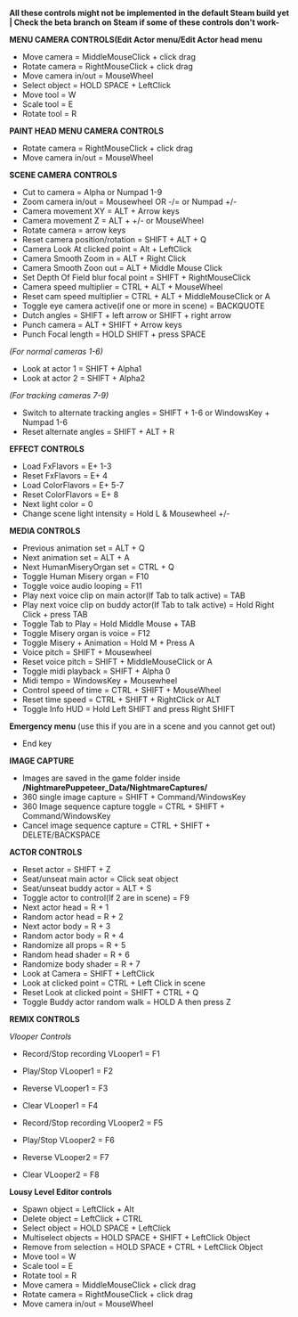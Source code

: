 **All these controls might not be implemented in the default Steam build yet | Check the beta branch on Steam if some of these controls don't work-**

**MENU CAMERA CONTROLS(Edit Actor menu/Edit Actor head menu**
* Move camera = MiddleMouseClick + click drag
* Rotate camera = RightMouseClick + click drag
* Move camera in/out = MouseWheel
* Select object = HOLD SPACE + LeftClick
* Move tool = W
* Scale tool = E
* Rotate tool = R

**PAINT HEAD MENU CAMERA CONTROLS**
* Rotate camera = RightMouseClick + click drag
* Move camera in/out = MouseWheel

**SCENE CAMERA CONTROLS**
* Cut to camera = Alpha or Numpad 1-9
* Zoom camera in/out = Mousewheel OR -/= or Numpad +/-
* Camera movement XY = ALT + Arrow keys
* Camera movement Z = ALT + +/- or MouseWheel
* Rotate camera = arrow keys
* Reset camera position/rotation =  SHIFT + ALT + Q
* Camera Look At clicked point = Alt + LeftClick
* Camera Smooth Zoom in = ALT + Right Click
* Camera Smooth Zoon out = ALT + Middle Mouse Click
* Set Depth Of Field blur focal point = SHIFT + RightMouseClick
* Camera speed multiplier = CTRL + ALT + MouseWheel
* Reset cam speed multiplier = CTRL + ALT + MiddleMouseClick or A
* Toggle eye camera active(if one or more in scene) = BACKQUOTE
* Dutch angles = SHIFT + left arrow or SHIFT + right arrow
* Punch camera = ALT + SHIFT + Arrow keys
* Punch Focal length = HOLD SHIFT + press SPACE

*(For normal cameras 1-6)*
* Look at actor 1 = SHIFT + Alpha1
* Look at actor 2 = SHIFT + Alpha2

*(For tracking cameras 7-9)*
* Switch to alternate tracking angles = SHIFT + 1-6 or WindowsKey + Numpad 1-6
* Reset alternate angles =  SHIFT + ALT + R

**EFFECT CONTROLS**
* Load FxFlavors = E+ 1-3
* Reset FxFlavors = E+ 4
* Load ColorFlavors = E+ 5-7
* Reset ColorFlavors = E+ 8
* Next light color = 0
* Change scene light intensity = Hold L & Mousewheel +/-

**MEDIA CONTROLS**
* Previous animation set = ALT + Q
* Next animation set = ALT + A
* Next HumanMiseryOrgan set = CTRL + Q
* Toggle Human Misery organ = F10
* Toggle voice audio looping = F11
* Play next voice clip on main actor(If Tab to talk active) = TAB
* Play next voice clip on buddy actor(If Tab to talk active) = Hold Right Click + press TAB
* Toggle Tab to Play = Hold Middle Mouse + TAB
* Toggle Misery organ is voice = F12
* Toggle Misery + Animation = Hold M + Press A
* Voice pitch = SHIFT + Mousewheel
* Reset voice pitch = SHIFT + MiddleMouseClick or A
* Toggle midi playback = SHIFT + Alpha 0
* Midi tempo = WindowsKey + Mousewheel
* Control speed of time = CTRL + SHIFT + MouseWheel
* Reset time speed = CTRL + SHIFT + RightClick or ALT
* Toggle Info HUD = Hold Left SHIFT and press Right SHIFT

**Emergency menu** (use this if you are in a scene and you cannot get out)
* End key

**IMAGE CAPTURE**
* Images are saved in the game folder inside **/NightmarePuppeteer_Data/NightmareCaptures/**
* 360 single image capture = SHIFT + Command/WindowsKey
* 360 Image sequence capture toggle = CTRL + SHIFT + Command/WindowsKey
* Cancel image sequence capture = CTRL + SHIFT + DELETE/BACKSPACE


**ACTOR CONTROLS**
* Reset actor = SHIFT + Z
* Seat/unseat main actor = Click seat object
* Seat/unseat buddy actor = ALT + S
* Toggle actor to control(If 2 are in scene) = F9
* Next actor head = R + 1
* Random actor head = R + 2
* Next actor body = R + 3
* Random actor body = R + 4
* Randomize all props = R + 5
* Random head shader = R + 6
* Randomize body shader = R + 7
* Look at Camera = SHIFT + LeftClick
* Look at clicked point = CTRL + Left Click in scene
* Reset Look at clicked point = SHIFT + CTRL + Q
* Toggle Buddy actor random walk = HOLD A then press Z


**REMIX CONTROLS**

*Vlooper Controls*
* Record/Stop recording VLooper1 = F1
* Play/Stop VLooper1 =  F2
* Reverse VLooper1 = F3
* Clear VLooper1 = F4

* Record/Stop recording VLooper2 = F5
* Play/Stop VLooper2 = F6
* Reverse VLooper2 = F7
* Clear VLooper2 = F8

**Lousy Level Editor controls**
* Spawn object = LeftClick + Alt
* Delete object = LeftClick + CTRL
* Select object = HOLD SPACE + LeftClick
* Multiselect objects = HOLD SPACE + SHIFT + LeftClick Object
* Remove from selection = HOLD SPACE + CTRL + LeftClick Object
* Move tool = W
* Scale tool = E
* Rotate tool = R
* Move camera = MiddleMouseClick + click drag
* Rotate camera = RightMouseClick + click drag
* Move camera in/out = MouseWheel
